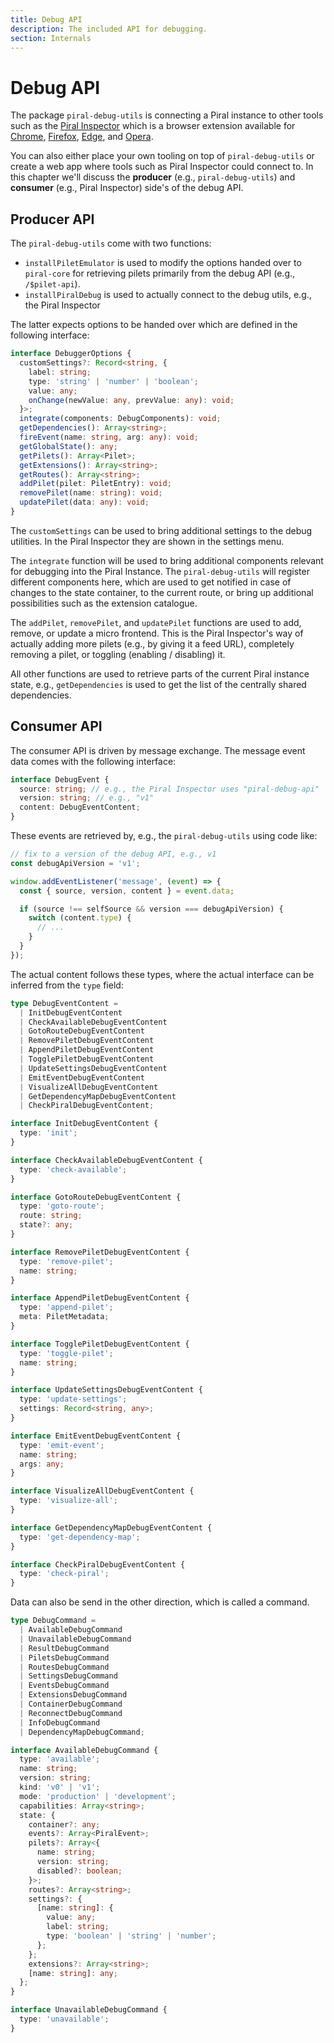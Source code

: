 ```yaml
---
title: Debug API
description: The included API for debugging.
section: Internals
---
```


# Debug API

The package `piral-debug-utils` is connecting a Piral instance to other tools such as the [Piral Inspector](https://github.com/smapiot/piral-inspector) which is a browser extension available for [Chrome](https://chrome.google.com/webstore/detail/piral-inspector/ikbpelpjfgmplidagknaaegjhfigcbfl?hl=en), [Firefox](https://addons.mozilla.org/en-US/firefox/addon/piral-inspector/), [Edge](https://microsoftedge.microsoft.com/addons/detail/piral-inspector/hbdhpkhidilkmkbkklcbjgddbeodibml), and [Opera](https://addons.opera.com/en/extensions/details/piral-inspector/).

You can also either place your own tooling on top of `piral-debug-utils` or create a web app where tools such as Piral Inspector could connect to. In this chapter we'll discuss the **producer** (e.g., `piral-debug-utils`) and **consumer** (e.g., Piral Inspector) side's of the debug API.

## Producer API

The `piral-debug-utils` come with two functions:

- `installPiletEmulator` is used to modify the options handed over to `piral-core` for retrieving pilets primarily from the debug API (e.g., `/$pilet-api`).
- `installPiralDebug` is used to actually connect to the debug utils, e.g., the Piral Inspector

The latter expects options to be handed over which are defined in the following interface:

```ts
interface DebuggerOptions {
  customSettings?: Record<string, {
    label: string;
    type: 'string' | 'number' | 'boolean';
    value: any;
    onChange(newValue: any, prevValue: any): void;
  }>;
  integrate(components: DebugComponents): void;
  getDependencies(): Array<string>;
  fireEvent(name: string, arg: any): void;
  getGlobalState(): any;
  getPilets(): Array<Pilet>;
  getExtensions(): Array<string>;
  getRoutes(): Array<string>;
  addPilet(pilet: PiletEntry): void;
  removePilet(name: string): void;
  updatePilet(data: any): void;
}
```

The `customSettings` can be used to bring additional settings to the debug utilities. In the Piral Inspector they are shown in the settings menu.

The `integrate` function will be used to bring additional components relevant for debugging into the Piral Instance. The `piral-debug-utils` will register different components here, which are used to get notified in case of changes to the state container, to the current route, or bring up additional possibilities such as the extension catalogue.

The `addPilet`, `removePilet`, and `updatePilet` functions are used to add, remove, or update a micro frontend. This is the Piral Inspector's way of actually adding more pilets (e.g., by giving it a feed URL), completely removing a pilet, or toggling (enabling / disabling) it.

All other functions are used to retrieve parts of the current Piral instance state, e.g., `getDependencies` is used to get the list of the centrally shared dependencies.

## Consumer API

The consumer API is driven by message exchange. The message event data comes with the following interface:

```ts
interface DebugEvent {
  source: string; // e.g., the Piral Inspector uses "piral-debug-api"
  version: string; // e.g., "v1"
  content: DebugEventContent;
}
```

These events are retrieved by, e.g., the `piral-debug-utils` using code like:

```ts
// fix to a version of the debug API, e.g., v1
const debugApiVersion = 'v1';

window.addEventListener('message', (event) => {
  const { source, version, content } = event.data;

  if (source !== selfSource && version === debugApiVersion) {
    switch (content.type) {
      // ...
    }
  }
});
```

The actual content follows these types, where the actual interface can be inferred from the `type` field:

```ts
type DebugEventContent =
  | InitDebugEventContent
  | CheckAvailableDebugEventContent
  | GotoRouteDebugEventContent
  | RemovePiletDebugEventContent
  | AppendPiletDebugEventContent
  | TogglePiletDebugEventContent
  | UpdateSettingsDebugEventContent
  | EmitEventDebugEventContent
  | VisualizeAllDebugEventContent
  | GetDependencyMapDebugEventContent
  | CheckPiralDebugEventContent;

interface InitDebugEventContent {
  type: 'init';
}

interface CheckAvailableDebugEventContent {
  type: 'check-available';
}

interface GotoRouteDebugEventContent {
  type: 'goto-route';
  route: string;
  state?: any;
}

interface RemovePiletDebugEventContent {
  type: 'remove-pilet';
  name: string;
}

interface AppendPiletDebugEventContent {
  type: 'append-pilet';
  meta: PiletMetadata;
}

interface TogglePiletDebugEventContent {
  type: 'toggle-pilet';
  name: string;
}

interface UpdateSettingsDebugEventContent {
  type: 'update-settings';
  settings: Record<string, any>;
}

interface EmitEventDebugEventContent {
  type: 'emit-event';
  name: string;
  args: any;
}

interface VisualizeAllDebugEventContent {
  type: 'visualize-all';
}

interface GetDependencyMapDebugEventContent {
  type: 'get-dependency-map';
}

interface CheckPiralDebugEventContent {
  type: 'check-piral';
}
```

Data can also be send in the other direction, which is called a command.

```ts
type DebugCommand =
  | AvailableDebugCommand
  | UnavailableDebugCommand
  | ResultDebugCommand
  | PiletsDebugCommand
  | RoutesDebugCommand
  | SettingsDebugCommand
  | EventsDebugCommand
  | ExtensionsDebugCommand
  | ContainerDebugCommand
  | ReconnectDebugCommand
  | InfoDebugCommand
  | DependencyMapDebugCommand;

interface AvailableDebugCommand {
  type: 'available';
  name: string;
  version: string;
  kind: 'v0' | 'v1';
  mode: 'production' | 'development';
  capabilities: Array<string>;
  state: {
    container?: any;
    events?: Array<PiralEvent>;
    pilets?: Array<{
      name: string;
      version: string;
      disabled?: boolean;
    }>;
    routes?: Array<string>;
    settings?: {
      [name: string]: {
        value: any;
        label: string;
        type: 'boolean' | 'string' | 'number';
      };
    };
    extensions?: Array<string>;
    [name: string]: any;
  };
}

interface UnavailableDebugCommand {
  type: 'unavailable';
}
```

